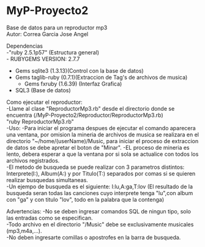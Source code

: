 # MyP-Proyecto2
Base de datos para un reproductor mp3  
Autor: Correa Garcia Jose Angel  

Dependencias  
	-"ruby 2.5.1p57" (Estructura general)  
	- RUBYGEMS VERSION: 2.7.7  
  - Gems sqlite3 (1.3.13)(Control con la base de datos)  
  - Gems taglib-ruby (0.7.1)(Extraccion de Tag's de archivos de musica)  
	- Gems fxruby (1.6.39) (Interfaz Grafica)  
  - SQL3 (Base de datos)  
	
Como ejecutar el reproductor:  
    -Llame al clase "ReproductorMp3.rb" desde el directorio donde se encuentra (/MyP-Proyecto2/Reproductor/ReproductorMp3.rb)  
	"ruby ReproductorMp3.rb"  
  -Uso:
    -Para iniciar el programa despues de ejecutar el comando aparecera una ventana, por omision la mineria de archivos de musica se realizara en el directorio "~/home/(userName)/Music, para iniciar el proceso de extraccion de datos se debe apretar el boton de "Minar".
    -EL proceso de mineria es lento, debera esperar a que la ventana por si sola se actualice con todos los archivos registrados.  
    -El metodo de busqueda se puede realizar con 3 parametros distintos: Interprete(I:), Album(A:) y por Titulo(T:) separados por comas si se quieren realizar busquedas simultaneas.  
    -Un ejempo de busqueda es el siguiente: I:lu,A:ga,T:lov (El resultado de la busqueda seran todas las canciones cuyo interprete tenga "lu",con album con "ga" y con titulo "lov", todo en la palabra que la contenga)  
    
Advertencias:
  -No se deben ingresar comandos SQL de ningun tipo, solo las entradas como se especifican.  
  -Todo archivo en el directorio "/Music" debe se exclusivamente musicales (mp3,m4a,...).  
  -No deben ingresarte comillas o apostrofes en la barra de busqueda.  
  
  
